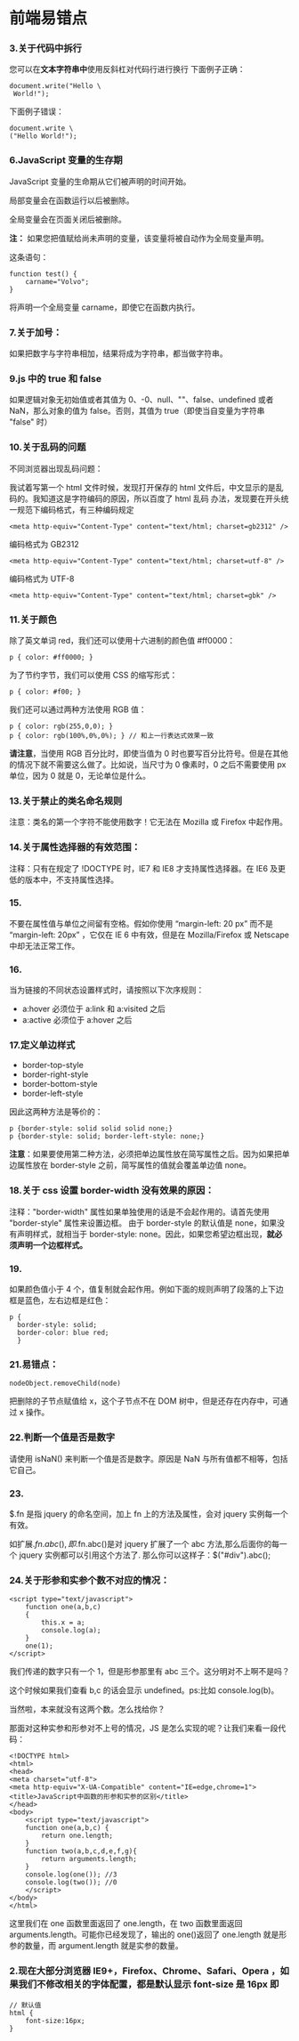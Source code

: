# 前端易错点

### 3.关于代码中拆行

您可以在**文本字符串中**使用反斜杠对代码行进行换行
下面例子正确：

```
document.write("Hello \
 World!");
```

下面例子错误：

```
document.write \
("Hello World!");
```

### 6.JavaScript 变量的生存期

JavaScript 变量的生命期从它们被声明的时间开始。

局部变量会在函数运行以后被删除。

全局变量会在页面关闭后被删除。

**注：**
如果您把值赋给尚未声明的变量，该变量将被自动作为全局变量声明。

这条语句：

```
function test() {
    carname="Volvo";
}
```

将声明一个全局变量 carname，即使它在函数内执行。

### 7.关于加号：

如果把数字与字符串相加，结果将成为字符串，都当做字符串。

### 9.js 中的 true 和 false

如果逻辑对象无初始值或者其值为 0、-0、null、""、false、undefined 或者 NaN，那么对象的值为 false。否则，其值为 true（即使当自变量为字符串 "false" 时）

### 10.关于乱码的问题

不同浏览器出现乱码问题：

我试着写第一个 html 文件时候，发现打开保存的 html 文件后，中文显示的是乱码的。我知道这是字符编码的原因，所以百度了 html 乱码 办法，发现要在开头统一规范下编码格式，有三种编码规定

```
<meta http-equiv="Content-Type" content="text/html; charset=gb2312" />
```

编码格式为 GB2312

```
<meta http-equiv="Content-Type" content="text/html; charset=utf-8" />
```

编码格式为 UTF-8

```
<meta http-equiv="Content-Type" content="text/html; charset=gbk" />
```

### 11.关于颜色

除了英文单词 red，我们还可以使用十六进制的颜色值 #ff0000：

```
p { color: #ff0000; }
```

为了节约字节，我们可以使用 CSS 的缩写形式：

```
p { color: #f00; }
```

我们还可以通过两种方法使用 RGB 值：

```
p { color: rgb(255,0,0); }
p { color: rgb(100%,0%,0%); } // 和上一行表达式效果一致
```

**请注意**，当使用 RGB 百分比时，即使当值为 0 时也要写百分比符号。但是在其他的情况下就不需要这么做了。比如说，当尺寸为 0 像素时，0 之后不需要使用 px 单位，因为 0 就是 0，无论单位是什么。

### 13.关于禁止的类名命名规则

注意：类名的第一个字符不能使用数字！它无法在 Mozilla 或 Firefox 中起作用。

### 14.关于属性选择器的有效范围：

注释：只有在规定了 !DOCTYPE 时，IE7 和 IE8 才支持属性选择器。在 IE6 及更低的版本中，不支持属性选择。

### 15.

不要在属性值与单位之间留有空格。假如你使用 “margin-left: 20 px” 而不是 “margin-left: 20px” ，它仅在 IE 6 中有效，但是在 Mozilla/Firefox 或 Netscape 中却无法正常工作。

### 16.

当为链接的不同状态设置样式时，请按照以下次序规则：

- a:hover 必须位于 a:link 和 a:visited 之后
- a:active 必须位于 a:hover 之后

### 17.定义单边样式

- border-top-style
- border-right-style
- border-bottom-style
- border-left-style

因此这两种方法是等价的：

```
p {border-style: solid solid solid none;}
p {border-style: solid; border-left-style: none;}
```

**注意**：如果要使用第二种方法，必须把单边属性放在简写属性之后。因为如果把单边属性放在 border-style 之前，简写属性的值就会覆盖单边值 none。

### 18.关于 css 设置 border-width 没有效果的原因：

注释："border-width" 属性如果单独使用的话是不会起作用的。请首先使用 "border-style" 属性来设置边框。
由于 border-style 的默认值是 none，如果没有声明样式，就相当于 border-style: none。因此，如果您希望边框出现，**就必须声明一个边框样式。**

### 19.

如果颜色值小于 4 个，值复制就会起作用。例如下面的规则声明了段落的上下边框是蓝色，左右边框是红色：

```
p {
  border-style: solid;
  border-color: blue red;
  }
```

### 21.易错点：

```
nodeObject.removeChild(node)
```

把删除的子节点赋值给 x，这个子节点不在 DOM 树中，但是还存在内存中，可通过 x 操作。

### 22.判断一个值是否是数字

请使用 isNaN() 来判断一个值是否是数字。原因是 NaN 与所有值都不相等，包括它自己。

### 23.

\$.fn 是指 jquery 的命名空间，加上 fn 上的方法及属性，会对 jquery 实例每一个有效。

如扩展$.fn.abc(),即$.fn.abc()是对 jquery 扩展了一个 abc 方法,那么后面你的每一个 jquery 实例都可以引用这个方法了.
那么你可以这样子：\$("#div").abc();

### 24.关于形参和实参个数不对应的情况：

```
<script type="text/javascript">
    function one(a,b,c)
    {
        this.x = a;
        console.log(a);
    }
    one(1);
</script>
```

我们传递的数字只有一个 1，但是形参那里有 abc 三个。这分明对不上啊不是吗？

这个时候如果我们查看 b,c 的话会显示 undefined。ps:比如 console.log(b)。

当然啦，本来就没有这两个数。怎么找给你？

那面对这种实参和形参对不上号的情况，JS 是怎么实现的呢？让我们来看一段代码：

```
<!DOCTYPE html>
<html>
<head>
<meta charset="utf-8">
<meta http-equiv="X-UA-Compatible" content="IE=edge,chrome=1">
<title>JavaScript中函数的形参和实参的区别</title>
</head>
<body>
    <script type="text/javascript">
    function one(a,b,c) {
        return one.length;
    }
    function two(a,b,c,d,e,f,g){
        return arguments.length;
    }
    console.log(one()); //3
    console.log(two()); //0
    </script>
</body>
</html>
```

这里我们在 one 函数里面返回了 one.length，在 two 函数里面返回 arguments.length。可能你已经发现了，输出的 one()返回了 one.length 就是形参的数量，而 argument.length 就是实参的数量。

### 2.现在大部分浏览器 IE9+，Firefox、Chrome、Safari、Opera ，如果我们不修改相关的字体配置，都是默认显示 font-size 是 16px 即

```
// 默认值
html {
    font-size:16px;
}
```

